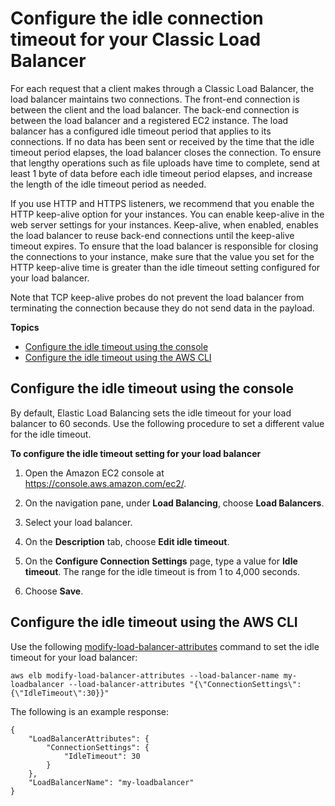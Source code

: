 # Configure the idle connection timeout for your Classic Load Balancer<a name="config-idle-timeout"></a>

For each request that a client makes through a Classic Load Balancer, the load balancer maintains two connections\. The front\-end connection is between the client and the load balancer\. The back\-end connection is between the load balancer and a registered EC2 instance\. The load balancer has a configured idle timeout period that applies to its connections\. If no data has been sent or received by the time that the idle timeout period elapses, the load balancer closes the connection\. To ensure that lengthy operations such as file uploads have time to complete, send at least 1 byte of data before each idle timeout period elapses, and increase the length of the idle timeout period as needed\.

If you use HTTP and HTTPS listeners, we recommend that you enable the HTTP keep\-alive option for your instances\. You can enable keep\-alive in the web server settings for your instances\. Keep\-alive, when enabled, enables the load balancer to reuse back\-end connections until the keep\-alive timeout expires\. To ensure that the load balancer is responsible for closing the connections to your instance, make sure that the value you set for the HTTP keep\-alive time is greater than the idle timeout setting configured for your load balancer\.

Note that TCP keep\-alive probes do not prevent the load balancer from terminating the connection because they do not send data in the payload\.

**Topics**
+ [Configure the idle timeout using the console](#config-idle-timeout-console)
+ [Configure the idle timeout using the AWS CLI](#config-idle-timeout-awscli)

## Configure the idle timeout using the console<a name="config-idle-timeout-console"></a>

By default, Elastic Load Balancing sets the idle timeout for your load balancer to 60 seconds\. Use the following procedure to set a different value for the idle timeout\.

**To configure the idle timeout setting for your load balancer**

1. Open the Amazon EC2 console at [https://console\.aws\.amazon\.com/ec2/](https://console.aws.amazon.com/ec2/)\.

1. On the navigation pane, under **Load Balancing**, choose **Load Balancers**\.

1. Select your load balancer\.

1. On the **Description** tab, choose **Edit idle timeout**\.

1. On the **Configure Connection Settings** page, type a value for **Idle timeout**\. The range for the idle timeout is from 1 to 4,000 seconds\.

1. Choose **Save**\.

## Configure the idle timeout using the AWS CLI<a name="config-idle-timeout-awscli"></a>

Use the following [modify\-load\-balancer\-attributes](https://docs.aws.amazon.com/cli/latest/reference/elb/modify-load-balancer-attributes.html) command to set the idle timeout for your load balancer:

```
aws elb modify-load-balancer-attributes --load-balancer-name my-loadbalancer --load-balancer-attributes "{\"ConnectionSettings\":{\"IdleTimeout\":30}}"
```

The following is an example response:

```
{
    "LoadBalancerAttributes": {
        "ConnectionSettings": {
            "IdleTimeout": 30
        }
    }, 
    "LoadBalancerName": "my-loadbalancer"
}
```